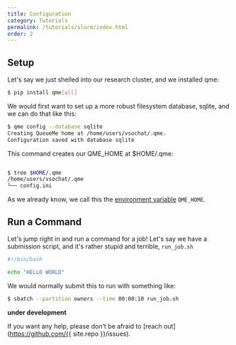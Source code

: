 ```yaml
---
title: Configuration
category: Tutorials
permalink: /tutorials/slurm/index.html
order: 2
---
```


## Setup

Let's say we just shelled into our research cluster, and we installed qme:

```bash
$ pip install qme[all]
```

We would first want to set up a more robust filesystem database, sqlite,
and we can do that like this:

```bash
$ qme config --database sqlite
Creating QueueMe home at /home/users/vsochat/.qme.
Configuration saved with database sqlite
```

This command creates our QME_HOME at $HOME/.qme:

```bash
```

```bash
$ tree $HOME/.qme
/home/users/vsochat/.qme
└── config.ini
```

As we already know, we call this the [environment variable](../environment/) `QME_HOME`.

## Run a Command

Let's jump right in and run a command for a job! Let's say we have a submission script,
and it's rather stupid and terrible, `run_job.sh`

```bash
#!/bin/bash

echo "HELLO WORLD"
```

We would normally submit this to run with something like:

```bash
$ sbatch --partition owners --time 00:00:10 run_job.sh
```

**under development**

If you want any help, please don't be afraid to [reach out](https://github.com/{{ site.repo }}/issues).
